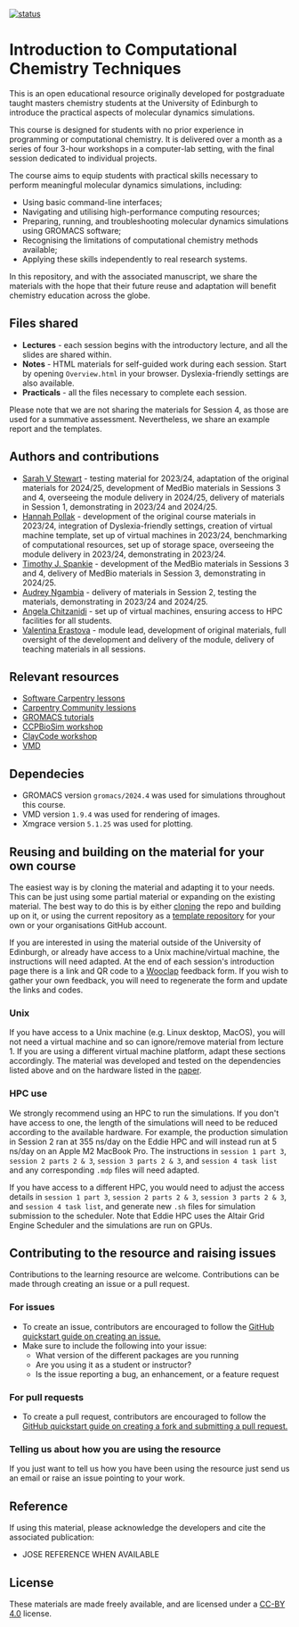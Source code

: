 [![status](https://jose.theoj.org/papers/203c19913b1c1d8801a559c0eada14d1/status.svg)](https://jose.theoj.org/papers/203c19913b1c1d8801a559c0eada14d1)

# Introduction to Computational Chemistry Techniques

This is an open educational resource originally developed for postgraduate taught masters chemistry students at the University of Edinburgh to introduce the practical aspects of molecular dynamics simulations.

This course is designed for students with no prior experience in programming or computational chemistry. It is delivered over a month as a series of four 3-hour workshops in a computer-lab setting, with the final session dedicated to individual projects.

The course aims to equip students with practical skills necessary to perform meaningful molecular dynamics simulations, including: 

* Using basic command-line interfaces;
* Navigating and utilising high-performance computing resources;
* Preparing, running, and troubleshooting molecular dynamics simulations using GROMACS software;
* Recognising the limitations of computational chemistry methods available;
* Applying these skills independently to real research systems.

In this repository, and with the associated manuscript, we share the materials with the hope that their future reuse and adaptation will benefit chemistry education across the globe.



## Files shared

* **Lectures** - each session begins with the introductory lecture, and all the slides are shared within. 
* **Notes** - HTML materials for self-guided work during each session. Start by opening `Overview.html` in your browser. Dyslexia-friendly settings are also available. 
* **Practicals** - all the files necessary to complete each session. 

Please note that we are not sharing the materials for Session 4, as those are used for a summative assessment. Nevertheless, we share an example report and the templates.



## Authors and contributions

* [Sarah V Stewart](https://github.com/sarahvs99) - testing material for 2023/24, adaptation of the original materials for 2024/25, development of MedBio materials in Sessions 3 and 4, overseeing the module delivery in 2024/25, delivery of materials in Session 1, demonstrating in 2023/24 and 2024/25.
* [Hannah Pollak](https://github.com/hp115) - development of the original course materials in 2023/24, integration of Dyslexia-friendly settings, creation of virtual machine template, set up of virtual machines in 2023/24, benchmarking of computational resources, set up of storage space, overseeing the module delivery in 2023/24, demonstrating in 2023/24.
* [Timothy J. Spankie](https://github.com/tspankie) - development of the MedBio materials in Sessions 3 and 4, delivery of MedBio materials in Session 3, demonstrating in 2024/25.
* [Audrey Ngambia](https://github.com/s2242277) - delivery of materials in Session 2, testing the materials, demonstrating in 2023/24 and 2024/25.
* [Angela Chitzanidi](https://github.com/achitzan) - set up of virtual machines, ensuring access to HPC facilities for all students.
* [Valentina Erastova](https://github.com/punkpony) -  module lead, development of original materials, full oversight of the development and delivery of the module, delivery of teaching materials in all sessions.
 


## Relevant resources

- [Software Carpentry lessons](https://software-carpentry.org/lessons/)
- [Carpentry Community lessions](https://carpentries.org/lesson-development/community-lessons/)
- [GROMACS tutorials](https://tutorials.gromacs.org)
- [CCPBioSim workshop](https://github.com/CCPBioSim/BioSim-analysis-workshop)
- [ClayCode workshop](https://github.com/Erastova-group/ClayCode-workshop)
- [VMD](https://www.ks.uiuc.edu/Research/vmd/)



## Dependecies
- GROMACS  version `gromacs/2024.4` was used for simulations throughout this course.
- VMD version `1.9.4` was used for rendering of images.
- Xmgrace version `5.1.25` was used for plotting.



## Reusing and building on the material for your own course

The easiest way is by cloning the material and adapting it to your needs. This can be just using some partial material or expanding on the existing material. The best way to do this is by either [cloning](https://docs.github.com/en/repositories/creating-and-managing-repositories/cloning-a-repository) the repo and building up on it, or using the current repository as a [template repository](https://docs.github.com/en/repositories/creating-and-managing-repositories/creating-a-repository-from-a-template) for your own or your organisations GitHub account. 

If you are interested in using the material outside of the University of Edinburgh, or already have access to a Unix machine/virtual machine, the instructions will need adapted. At the end of each session's introduction page there is a link and QR code to a [Wooclap](https://www.wooclap.com) feedback form. If you wish to gather your own feedback, you will need to regenerate the form and update the links and codes.


### Unix
If you have access to a Unix machine (e.g. Linux desktop, MacOS), you will not need a virtual machine and so can ignore/remove material from lecture 1. If you are using a different virtual machine platform, adapt these sections accordingly. The material was developed and tested on the dependencies listed above and on the hardware listed in the [paper](paper.md).


###  HPC use
We strongly recommend using an HPC to run the simulations. If you don't have access to one, the length of the simulations will need to be reduced according to the available hardware. For example, the production simulation in Session 2 ran at 355 ns/day on the Eddie HPC and will instead run at 5 ns/day on an Apple M2 MacBook Pro. The instructions in `session 1 part 3`, `session 2 parts 2 & 3`, `session 3 parts 2 & 3`, and `session 4 task list` and any corresponding `.mdp` files will need adapted. 

If you have access to a different HPC, you would need to adjust the access details in `session 1 part 3`, `session 2 parts 2 & 3`, `session 3 parts 2 & 3`, and `session 4 task list`, and generate new `.sh` files for simulation submission to the scheduler. Note that Eddie HPC uses the Altair Grid Engine Scheduler and the simulations are run on GPUs.



## Contributing to the resource and raising issues

Contributions to the learning resource are welcome. Contributions can be made through creating an issue or a pull request.


### For issues
- To create an issue, contributors are encouraged to follow the [GitHub quickstart guide on creating an issue.](https://docs.github.com/en/issues/tracking-your-work-with-issues/creating-an-issue)
- Make sure to include the following into your issue:
	-  What version of the different packages are you running
	-  Are you using it as a student or instructor?
	-  Is the issue reporting a bug, an enhancement, or a feature request		


### For pull requests
- To create a pull request, contributors are encouraged to follow the [GitHub quickstart guide on creating a fork and submitting a pull request.](https://docs.github.com/en/get-started/quickstart/contributing-to-projects)


### Telling us about how you are using the resource
If you just want to tell us how you have been using the resource just send us an email or raise an issue pointing to your work. 



## Reference

If using this material, please acknowledge the developers and cite the associated publication:

- JOSE REFERENCE WHEN AVAILABLE



## License

These materials are made freely available, and are licensed under a [CC-BY 4.0](https://creativecommons.org/licenses/by/4.0/) license.
